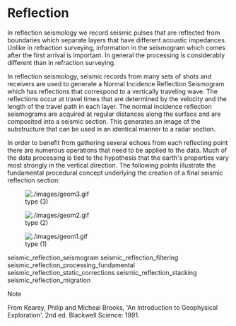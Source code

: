# Reflection

In reflection seismology we record seismic pulses that are reflected
from boundaries which separate layers that have different acoustic
impedances. Unlike in refraction surveying, information in the
seismogram which comes after the first arrival is important. In general
the processing is considerably different than in refraction surveying.

In reflection seismology, seismic records from many sets of shots and
receivers are used to generate a Normal Incidence Reflection Seismogram
which has reflections that correspond to a vertically traveling wave.
The reflections occur at travel times that are determined by the
velocity and the length of the travel path in each layer. The normal
incidence reflection seismograms are acquired at regular distances along
the surface and are composited into a seismic section. This generates an
image of the substructure that can be used in an identical manner to a
radar section.

In order to benefit from gathering several echoes from each reflecting
point there are numerous operations that need to be applied to the data.
Much of the data processing is tied to the hypothesis that the earth's
properties vary most strongly in the vertical direction. The following
points illustrate the fundamental procedural concept underlying the
creation of a final seismic reflection section:

<figure class="align-right">
<img src="./images/geom3.gif" alt="./images/geom3.gif" />
<figcaption>type (3)</figcaption>
</figure>

<figure class="align-right">
<img src="./images/geom2.gif" alt="./images/geom2.gif" />
<figcaption>type (2)</figcaption>
</figure>

<figure class="align-right">
<img src="./images/geom1.gif" alt="./images/geom1.gif" />
<figcaption>type (1)</figcaption>
</figure>

<div class="toctree" maxdepth="1">

seismic_reflection_seismogram seismic_reflection_filtering
seismic_reflection_processing_fundamental
seismic_reflection_static_corrections seismic_reflection_stacking
seismic_reflection_migration

</div>

> [!NOTE]
> From Kearey, Philip and Micheal Brooks, 'An Introduction to
> Geophysical Exploration'. 2nd ed. Blackwell Science: 1991.
